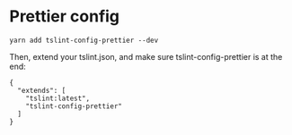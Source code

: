 # Prettier config

```
yarn add tslint-config-prettier --dev
```

Then, extend your tslint.json, and make sure tslint-config-prettier is at the end:

```
{
  "extends": [
    "tslint:latest",
    "tslint-config-prettier"
  ]
}
```
